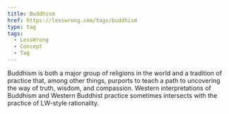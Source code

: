 ```yaml
---
title: Buddhism
href: https://lesswrong.com/tags/buddhism
type: tag
tags:
  - LessWrong
  - Concept
  - Tag
---
```


Buddhism is both a major group of religions in the world and a tradition of practice that, among other things, purports to teach a path to uncovering the way of truth, wisdom, and compassion. Western interpretations of Buddhism and Western Buddhist practice sometimes intersects with the practice of LW-style rationality.